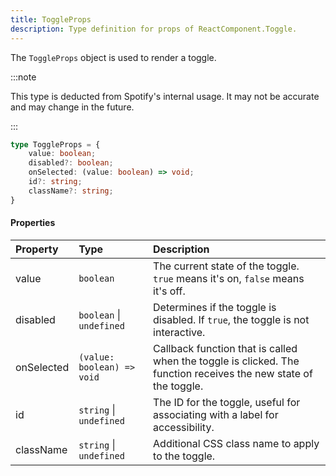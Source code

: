 ```yaml
---
title: ToggleProps
description: Type definition for props of ReactComponent.Toggle.
---
```


The `ToggleProps` object is used to render a toggle.

:::note

This type is deducted from Spotify's internal usage. It may not be accurate and may change in the future.

:::

```ts
type ToggleProps = {
    value: boolean;
    disabled?: boolean;
    onSelected: (value: boolean) => void;
    id?: string;
    className?: string;
}
```

#### Properties

| Property | Type | Description |
| :--- | :--- | :--- |
| value | `boolean` | The current state of the toggle. `true` means it's on, `false` means it's off. |
| disabled | `boolean` &#124; `undefined` | Determines if the toggle is disabled. If `true`, the toggle is not interactive. |
| onSelected | `(value: boolean) => void` | Callback function that is called when the toggle is clicked. The function receives the new state of the toggle. |
| id | `string` &#124; `undefined` | The ID for the toggle, useful for associating with a label for accessibility. |
| className | `string` &#124; `undefined` | Additional CSS class name to apply to the toggle. |
